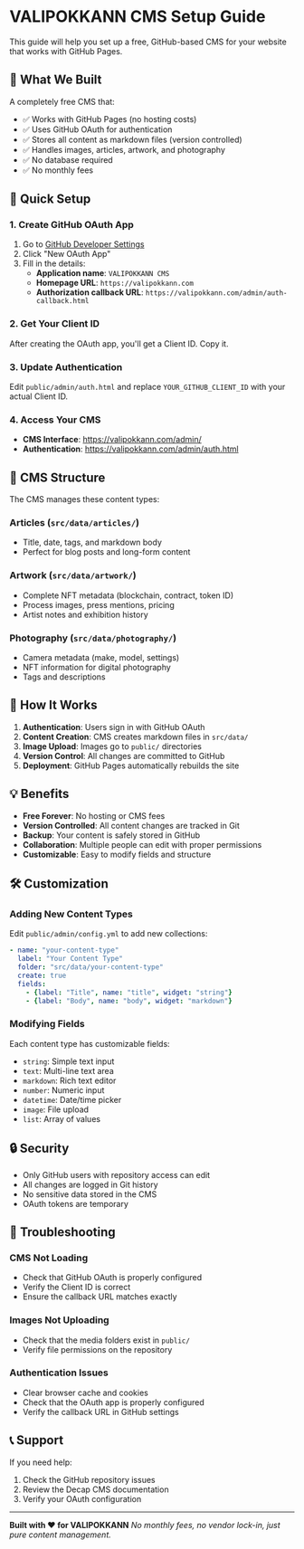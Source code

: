# VALIPOKKANN CMS Setup Guide

This guide will help you set up a free, GitHub-based CMS for your website that works with GitHub Pages.

## 🎯 What We Built

A completely free CMS that:
- ✅ Works with GitHub Pages (no hosting costs)
- ✅ Uses GitHub OAuth for authentication
- ✅ Stores all content as markdown files (version controlled)
- ✅ Handles images, articles, artwork, and photography
- ✅ No database required
- ✅ No monthly fees

## 🚀 Quick Setup

### 1. Create GitHub OAuth App

1. Go to [GitHub Developer Settings](https://github.com/settings/developers)
2. Click "New OAuth App"
3. Fill in the details:
   - **Application name**: `VALIPOKKANN CMS`
   - **Homepage URL**: `https://valipokkann.com`
   - **Authorization callback URL**: `https://valipokkann.com/admin/auth-callback.html`

### 2. Get Your Client ID

After creating the OAuth app, you'll get a Client ID. Copy it.

### 3. Update Authentication

Edit `public/admin/auth.html` and replace `YOUR_GITHUB_CLIENT_ID` with your actual Client ID.

### 4. Access Your CMS

- **CMS Interface**: https://valipokkann.com/admin/
- **Authentication**: https://valipokkann.com/admin/auth.html

## 📁 CMS Structure

The CMS manages these content types:

### Articles (`src/data/articles/`)
- Title, date, tags, and markdown body
- Perfect for blog posts and long-form content

### Artwork (`src/data/artwork/`)
- Complete NFT metadata (blockchain, contract, token ID)
- Process images, press mentions, pricing
- Artist notes and exhibition history

### Photography (`src/data/photography/`)
- Camera metadata (make, model, settings)
- NFT information for digital photography
- Tags and descriptions

## 🔧 How It Works

1. **Authentication**: Users sign in with GitHub OAuth
2. **Content Creation**: CMS creates markdown files in `src/data/`
3. **Image Upload**: Images go to `public/` directories
4. **Version Control**: All changes are committed to GitHub
5. **Deployment**: GitHub Pages automatically rebuilds the site

## 💡 Benefits

- **Free Forever**: No hosting or CMS fees
- **Version Controlled**: All content changes are tracked in Git
- **Backup**: Your content is safely stored in GitHub
- **Collaboration**: Multiple people can edit with proper permissions
- **Customizable**: Easy to modify fields and structure

## 🛠️ Customization

### Adding New Content Types

Edit `public/admin/config.yml` to add new collections:

```yaml
- name: "your-content-type"
  label: "Your Content Type"
  folder: "src/data/your-content-type"
  create: true
  fields:
    - {label: "Title", name: "title", widget: "string"}
    - {label: "Body", name: "body", widget: "markdown"}
```

### Modifying Fields

Each content type has customizable fields:
- `string`: Simple text input
- `text`: Multi-line text area
- `markdown`: Rich text editor
- `number`: Numeric input
- `datetime`: Date/time picker
- `image`: File upload
- `list`: Array of values

## 🔒 Security

- Only GitHub users with repository access can edit
- All changes are logged in Git history
- No sensitive data stored in the CMS
- OAuth tokens are temporary

## 🚨 Troubleshooting

### CMS Not Loading
- Check that GitHub OAuth is properly configured
- Verify the Client ID is correct
- Ensure the callback URL matches exactly

### Images Not Uploading
- Check that the media folders exist in `public/`
- Verify file permissions on the repository

### Authentication Issues
- Clear browser cache and cookies
- Check that the OAuth app is properly configured
- Verify the callback URL in GitHub settings

## 📞 Support

If you need help:
1. Check the GitHub repository issues
2. Review the Decap CMS documentation
3. Verify your OAuth configuration

---

**Built with ❤️ for VALIPOKKANN**
*No monthly fees, no vendor lock-in, just pure content management.* 